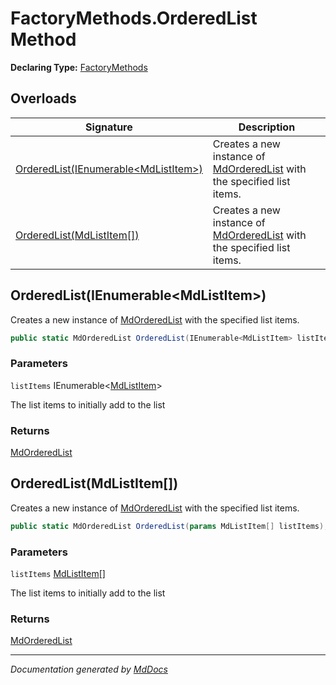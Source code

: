 ﻿# FactoryMethods.OrderedList Method

**Declaring Type:** [FactoryMethods](../index.md)

## Overloads

| Signature                                                                   | Description                                                                                            |
| --------------------------------------------------------------------------- | ------------------------------------------------------------------------------------------------------ |
| [OrderedList(IEnumerable\<MdListItem\>)](#orderedlistienumerablemdlistitem) | Creates a new instance of [MdOrderedList](../../MdOrderedList/index.md) with the specified list items. |
| [OrderedList(MdListItem\[\])](#orderedlistmdlistitem)                       | Creates a new instance of [MdOrderedList](../../MdOrderedList/index.md) with the specified list items. |

## OrderedList(IEnumerable\<MdListItem\>)

Creates a new instance of [MdOrderedList](../../MdOrderedList/index.md) with the specified list items.

```csharp
public static MdOrderedList OrderedList(IEnumerable<MdListItem> listItems);
```

### Parameters

`listItems`  IEnumerable\<[MdListItem](../../MdListItem/index.md)\>

The list items to initially add to the list

### Returns

[MdOrderedList](../../MdOrderedList/index.md)

## OrderedList(MdListItem\[\])

Creates a new instance of [MdOrderedList](../../MdOrderedList/index.md) with the specified list items.

```csharp
public static MdOrderedList OrderedList(params MdListItem[] listItems);
```

### Parameters

`listItems`  [MdListItem](../../MdListItem/index.md)\[\]

The list items to initially add to the list

### Returns

[MdOrderedList](../../MdOrderedList/index.md)

___

*Documentation generated by [MdDocs](https://github.com/ap0llo/mddocs)*
